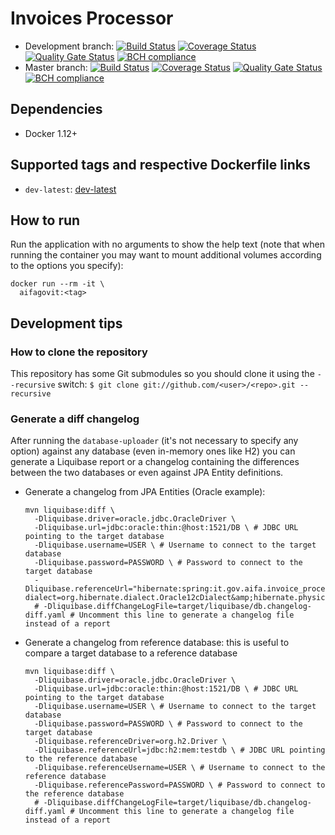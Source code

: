 # Invoices Processor

* Development branch:
[![Build Status](https://travis-ci.org/aifa-gov-it/invoices-processor.svg?branch=development)](https://travis-ci.org/aifa-gov-it/invoices-processor) [![Coverage Status](https://sonarcloud.io/api/badges/measure?key=it.gov.aifa%3Adatabase-uploader%3Adevelopment&metric=coverage)](https://sonarcloud.io/dashboard?id=it.gov.aifa%3Adatabase-uploader%3Adevelopment) [![Quality Gate Status](https://sonarcloud.io/api/badges/gate?key=it.gov.aifa%3Adatabase-uploader%3Adevelopment)](https://sonarcloud.io/dashboard?id=it.gov.aifa%3Adatabase-uploader%3Adevelopment) [![BCH compliance](https://bettercodehub.com/edge/badge/aifa-gov-it/invoices-processor?branch=development)](https://bettercodehub.com/)
* Master branch: [![Build Status](https://travis-ci.org/aifa-gov-it/invoices-processor.svg?branch=master)](https://travis-ci.org/aifa-gov-it/invoices-processor) [![Coverage Status](https://sonarcloud.io/api/badges/measure?key=it.gov.aifa%3Adatabase-uploader%3Amaster&metric=coverage)](https://sonarcloud.io/dashboard?id=it.gov.aifa%3Adatabase-uploader%3Amaster) [![Quality Gate Status](https://sonarcloud.io/api/badges/gate?key=it.gov.aifa%3Adatabase-uploader%3Amaster)](https://sonarcloud.io/dashboard?id=it.gov.aifa%3Adatabase-uploader%3Amaster) [![BCH compliance](https://bettercodehub.com/edge/badge/aifa-gov-it/invoices-processor?branch=master)](https://bettercodehub.com/)

## Dependencies

- Docker 1.12+

## Supported tags and respective Dockerfile links
- `dev-latest`: [dev-latest](https://github.com/aifa-gov-it/database-uploader/blob/development/Dockerfile)


## How to run

Run the application with no arguments to show the help text (note that when running the container you may want to mount additional volumes according to the options you specify):

```
docker run --rm -it \
  aifagovit:<tag>
```

## Development tips

### How to clone the repository

This repository has some Git submodules so you should clone it using the `--recursive` switch: `$ git clone git://github.com/<user>/<repo>.git --recursive`

### Generate a diff changelog

After running the `database-uploader` (it's not necessary to specify any option) against any database (even in-memory ones like H2) you can generate a Liquibase report or a changelog containing the differences between the two databases or even against JPA Entity definitions.

- Generate a changelog from JPA Entities (Oracle example):

    ```
    mvn liquibase:diff \
      -Dliquibase.driver=oracle.jdbc.OracleDriver \
      -Dliquibase.url=jdbc:oracle:thin:@host:1521/DB \ # JDBC URL pointing to the target database
      -Dliquibase.username=USER \ # Username to connect to the target database
      -Dliquibase.password=PASSWORD \ # Password to connect to the target database
      -Dliquibase.referenceUrl="hibernate:spring:it.gov.aifa.invoice_processor.entity?dialect=org.hibernate.dialect.Oracle12cDialect&amp;hibernate.physical_naming_strategy=org.springframework.boot.orm.jpa.hibernate.SpringPhysicalNamingStrategy"
      # -Dliquibase.diffChangeLogFile=target/liquibase/db.changelog-diff.yaml # Uncomment this line to generate a changelog file instead of a report
    ```

- Generate a changelog from reference database: this is useful to compare a target database to a reference database

    ```
    mvn liquibase:diff \
      -Dliquibase.driver=oracle.jdbc.OracleDriver \
      -Dliquibase.url=jdbc:oracle:thin:@host:1521/DB \ # JDBC URL pointing to the target database
      -Dliquibase.username=USER \ # Username to connect to the target database
      -Dliquibase.password=PASSWORD \ # Password to connect to the target database
      -Dliquibase.referenceDriver=org.h2.Driver \
      -Dliquibase.referenceUrl=jdbc:h2:mem:testdb \ # JDBC URL pointing to the reference database
      -Dliquibase.referenceUsername=USER \ # Username to connect to the reference database
      -Dliquibase.referencePassword=PASSWORD \ # Password to connect to the reference database
      # -Dliquibase.diffChangeLogFile=target/liquibase/db.changelog-diff.yaml # Uncomment this line to generate a changelog file instead of a report
    ```

